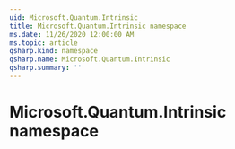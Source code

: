 ```yaml
---
uid: Microsoft.Quantum.Intrinsic
title: Microsoft.Quantum.Intrinsic namespace
ms.date: 11/26/2020 12:00:00 AM
ms.topic: article
qsharp.kind: namespace
qsharp.name: Microsoft.Quantum.Intrinsic
qsharp.summary: ''
---
```


# Microsoft.Quantum.Intrinsic namespace



